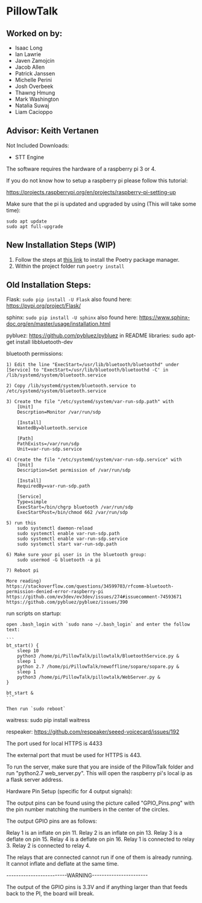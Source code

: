# PillowTalk
## Worked on by:
- Isaac Long
- Ian Lawrie
- Javen Zamojcin
- Jacob Allen
- Patrick Janssen
- Michelle Perini
- Josh Overbeek
- Thawng Hmung
- Mark Washington
- Natalia Suwaj
- Liam Cacioppo

## Advisor: Keith Vertanen

Not Included Downloads:
- STT Engine

The software requires the hardware of a raspberry pi 3 or 4.

If you do not know how to setup a raspberry pi please follow this tutorial:

https://projects.raspberrypi.org/en/projects/raspberry-pi-setting-up

Make sure that the pi is updated and upgraded by using (This will take some time):
```
sudo apt update
sudo apt full-upgrade
```

## New Installation Steps (WIP)
1. Follow the steps at [this link](https://python-poetry.org/docs/#installation) to install the Poetry package manager.
2. Within the project folder run `poetry install`

## Old Installation Steps:

Flask: `sudo pip install -U Flask`
	also found here: https://pypi.org/project/Flask/
	
sphinx: `sudo pip install -U sphinx`
	also found here: https://www.sphinx-doc.org/en/master/usage/installation.html
	
pybluez: https://github.com/pybluez/pybluez in README
libraries: sudo apt-get install libbluetooth-dev

bluetooth permissions:

	1) Edit the line "ExecStart=/usr/lib/bluetooth/bluetoothd" under [Service] to "ExecStart=/usr/lib/bluetooth/bluetoothd -C' in /lib/systemd/system/bluetooth.service
	
	2) Copy /lib/systemd/system/bluetooth.service to /etc/systemd/system/bluetooth.service
	
	3) Create the file "/etc/systemd/system/var-run-sdp.path" with
		[Unit]
		Descrption=Monitor /var/run/sdp
		
		[Install]
		WantedBy=bluetooth.service
		
		[Path]
		PathExists=/var/run/sdp
		Unit=var-run-sdp.service
	
	4) Create the file "/etc/systemd/system/var-run-sdp.service" with
		[Unit]
		Description=Set permission of /var/run/sdp

		[Install]
		RequiredBy=var-run-sdp.path
		
		[Service]
		Type=simple
		ExecStart=/bin/chgrp bluetooth /var/run/sdp
		ExecStartPost=/bin/chmod 662 /var/run/sdp
		
	5) run this
		sudo systemctl daemon-reload
		sudo systemctl enable var-run-sdp.path
		sudo systemctl enable var-run-sdp.service
		sudo systemctl start var-run-sdp.path
		
	6) Make sure your pi user is in the bluetooth group:
		sudo usermod -G bluetooth -a pi
		
	7) Reboot pi
	
	More reading)
	https://stackoverflow.com/questions/34599703/rfcomm-bluetooth-permission-denied-error-raspberry-pi
	https://github.com/ev3dev/ev3dev/issues/274#issuecomment-74593671
	https://github.com/pybluez/pybluez/issues/390
	
run scripts on startup:

	open .bash_login with `sudo nano ~/.bash_login` and enter the follow text:

	```
	bt_start() {
		sleep 10
		python3 /home/pi/PillowTalk/pillowtalk/BluetoothService.py &
		sleep 1
		python 2.7 /home/pi/PillowTalk/newoffline/sopare/sopare.py &
		sleep 1
		python3 /home/pi/PillowTalk/pillowtalk/WebServer.py &
	}

	bt_start &
	```

	Then run `sudo reboot`
	

waitress: sudo pip install waitress

respeaker: https://github.com/respeaker/seeed-voicecard/issues/192

The port used for local HTTPS is 4433

The external port that must be used for HTTPS is 443.

To run the server, make sure that you are inside of the PillowTalk folder and run "python2.7 web_server.py". This will open the raspberry pi's local ip as a flask server address.

Hardware Pin Setup (specific for 4 output signals):

The output pins can be found using the picture called "GPIO_Pins.png"
with the pin number matching the numbers in the center of the circles.

The output GPIO pins are as follows:

Relay 1 is an inflate on pin 11.
Relay 2 is an inflate on pin 13.
Relay 3 is a deflate on pin 15.
Relay 4 is a deflate on pin 16.
Relay 1 is connected to relay 3.
Relay 2 is connected to relay 4.

The relays that are connected cannot run if one of them is already running.
It cannot inflate and deflate at the same time.

-------------------------WARNING-----------------------

The output of the GPIO pins is 3.3V and if anything larger
than that feeds back to the PI, the board will break.
